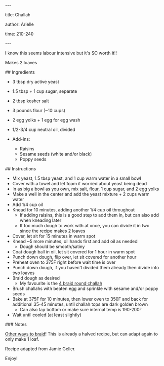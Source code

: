 \---

title: Challah

author: Arielle

time: 210-240

\---



<!-- description -->

I know this seems labour intensive but it's SO worth it!!

Makes 2 loaves



<section markdown="1">



\## Ingredients



<!-- list the ingredients below -->

- 3 tbsp dry active yeast

- 1.5 tbsp + 1 cup sugar, separate
- 2 tbsp kosher salt
- 3 pounds flour (~10 cups) 
- 2 egg yolks + 1 egg for egg wash
- 1/2-3/4 cup neutral oil, divided
- Add-ins:
  - Raisins
  - Sesame seeds (white and/or black)
  - Poppy seeds

   

</section>



\## Instructions



<!-- list the steps below -->

- Mix yeast, 1.5 tbsp yeast, and 1 cup warm water in a small bowl
- Cover with a towel and let foam if worried about yeast being dead
- In as big a bowl as you own, mix salt, flour, 1 cup sugar, and 2 egg yolks 
- Make a well in the center and add the yeast mixture + 2 cups warm water
- Add 1/4 cup oil
- Knead for 10 minutes, adding another 1/4 cup oil throughout 
  - If adding raisins, this is a good step to add them in, but can also add when kneading later
  - If too much dough to work with at once, you can divide it in two since the recipe makes 2 loaves
- Cover, let sit for 15 minutes in warm spot
- Knead ~5 more minutes, oil hands first and add oil as needed
  - Dough should be smooth/satiny
- Coat dough ball in oil, let sit covered for 1 hour in warm spot
- Punch down dough, flip over, let sit covered for another hour
- Preheat oven to 375F right before wait time is over
- Punch down dough, if you haven't divided them already then divide into two loaves
- Braid dough as desired
  - My favourite is the [4 braid round challah](https://www.youtube.com/watch?v=dj8tuQ1RojM)
- Brush challahs with beaten egg and sprinkle with sesame and/or poppy seeds
- Bake at 375F for 10 minutes, then lower oven to 350F and back for additional 35-45 minutes, until challah tops are dark golden brown
  - Can also tap bottom or make sure internal temp is 190-200°
- Wait until cooled (at least slightly)



\### Notes



<!-- write any loose notes below -->

[Other ways to braid](https://www.youtube.com/watch?v=d93_c8meeB0&list=PLdK7qujn3l-e0cAHagxzAqw7Ie1k0V95a)! This is already a halved recipe, but can adapt again to only make 1 loaf.

Recipe adapted from Jamie Geller.

Enjoy!